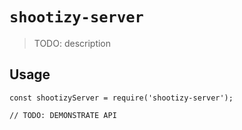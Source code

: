 # `shootizy-server`

> TODO: description

## Usage

```
const shootizyServer = require('shootizy-server');

// TODO: DEMONSTRATE API
```
